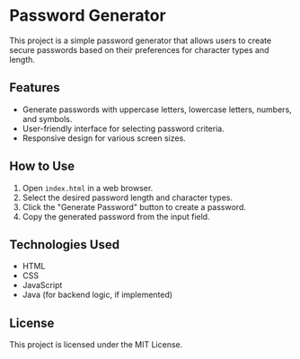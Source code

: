 # Password Generator

This project is a simple password generator that allows users to create secure passwords based on their preferences for character types and length.

## Features

- Generate passwords with uppercase letters, lowercase letters, numbers, and symbols.
- User-friendly interface for selecting password criteria.
- Responsive design for various screen sizes.

## How to Use

1. Open `index.html` in a web browser.
2. Select the desired password length and character types.
3. Click the "Generate Password" button to create a password.
4. Copy the generated password from the input field.

## Technologies Used

- HTML
- CSS
- JavaScript
- Java (for backend logic, if implemented)

## License

This project is licensed under the MIT License.
